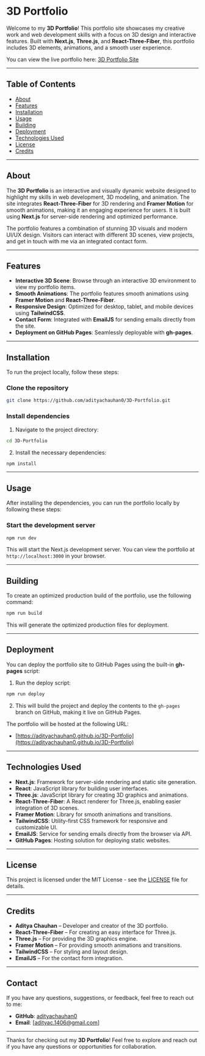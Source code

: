 # 3D Portfolio

Welcome to my **3D Portfolio**! This portfolio site showcases my creative work and web development skills with a focus on 3D design and interactive features. Built with **Next.js**, **Three.js**, and **React-Three-Fiber**, this portfolio includes 3D elements, animations, and a smooth user experience.

You can view the live portfolio here: [3D Portfolio Site](https://portfol-adityac.netlify.app/)

---

## Table of Contents

- [About](#about)
- [Features](#features)
- [Installation](#installation)
- [Usage](#usage)
- [Building](#building)
- [Deployment](#deployment)
- [Technologies Used](#technologies-used)
- [License](#license)
- [Credits](#credits)

---

## About

The **3D Portfolio** is an interactive and visually dynamic website designed to highlight my skills in web development, 3D modeling, and animation. The site integrates **React-Three-Fiber** for 3D rendering and **Framer Motion** for smooth animations, making it an engaging experience for users. It is built using **Next.js** for server-side rendering and optimized performance.

The portfolio features a combination of stunning 3D visuals and modern UI/UX design. Visitors can interact with different 3D scenes, view projects, and get in touch with me via an integrated contact form.

---

## Features

- **Interactive 3D Scene**: Browse through an interactive 3D environment to view my portfolio items.
- **Smooth Animations**: The portfolio features smooth animations using **Framer Motion** and **React-Three-Fiber**.
- **Responsive Design**: Optimized for desktop, tablet, and mobile devices using **TailwindCSS**.
- **Contact Form**: Integrated with **EmailJS** for sending emails directly from the site.
- **Deployment on GitHub Pages**: Seamlessly deployable with **gh-pages**.

---

## Installation

To run the project locally, follow these steps:

### Clone the repository

```bash
git clone https://github.com/adityachauhan0/3D-Portfolio.git
```

### Install dependencies

1. Navigate to the project directory:

```bash
cd 3D-Portfolio
```

2. Install the necessary dependencies:

```bash
npm install
```

---

## Usage

After installing the dependencies, you can run the portfolio locally by following these steps:

### Start the development server

```bash
npm run dev
```

This will start the Next.js development server. You can view the portfolio at `http://localhost:3000` in your browser.

---

## Building

To create an optimized production build of the portfolio, use the following command:

```bash
npm run build
```

This will generate the optimized production files for deployment.

---

## Deployment

You can deploy the portfolio site to GitHub Pages using the built-in **gh-pages** script:

1. Run the deploy script:

```bash
npm run deploy
```

2. This will build the project and deploy the contents to the `gh-pages` branch on GitHub, making it live on GitHub Pages.

The portfolio will be hosted at the following URL:
- [https://adityachauhan0.github.io/3D-Portfolio](https://adityachauhan0.github.io/3D-Portfolio)

---

## Technologies Used

- **Next.js**: Framework for server-side rendering and static site generation.
- **React**: JavaScript library for building user interfaces.
- **Three.js**: JavaScript library for creating 3D graphics and animations.
- **React-Three-Fiber**: A React renderer for Three.js, enabling easier integration of 3D scenes.
- **Framer Motion**: Library for smooth animations and transitions.
- **TailwindCSS**: Utility-first CSS framework for responsive and customizable UI.
- **EmailJS**: Service for sending emails directly from the browser via API.
- **GitHub Pages**: Hosting solution for deploying static websites.

---

## License

This project is licensed under the MIT License - see the [LICENSE](LICENSE) file for details.

---

## Credits

- **Aditya Chauhan** – Developer and creator of the 3D portfolio.
- **React-Three-Fiber** – For creating an easy interface for Three.js.
- **Three.js** – For providing the 3D graphics engine.
- **Framer Motion** – For providing smooth animations and transitions.
- **TailwindCSS** – For styling and layout design.
- **EmailJS** – For the contact form integration.

---

## Contact

If you have any questions, suggestions, or feedback, feel free to reach out to me:

- **GitHub**: [adityachauhan0](https://github.com/adityachauhan0)
- **Email**: [adityac.1406@gmail.com]

---

Thanks for checking out my **3D Portfolio**! Feel free to explore and reach out if you have any questions or opportunities for collaboration.
